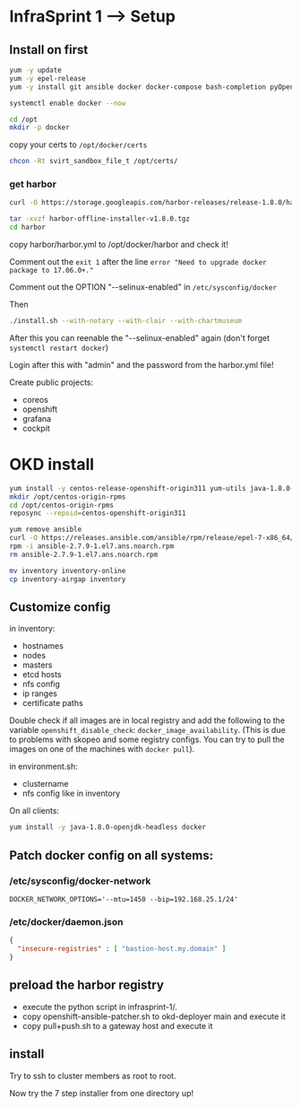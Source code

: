# InfraSprint 1 --> Setup

## Install on first

```sh
yum -y update
yum -y epel-release
yum -y install git ansible docker docker-compose bash-completion pyOpenSSL

systemctl enable docker --now

cd /opt
mkdir -p docker
```

copy your certs to ```/opt/docker/certs```
```sh
chcon -Rt svirt_sandbox_file_t /opt/certs/
```

### get harbor

```sh
curl -O https://storage.googleapis.com/harbor-releases/release-1.8.0/harbor-offline-installer-v1.8.0.tgz

tar -xvzf harbor-offline-installer-v1.8.0.tgz
cd harbor
```

copy harbor/harbor.yml to /opt/docker/harbor and check it!


Comment out the ```exit 1``` after the line ```error "Need to upgrade docker package to 17.06.0+."```

Comment out the OPTION "--selinux-enabled" in ```/etc/sysconfig/docker```

Then

```sh
./install.sh --with-notary --with-clair --with-chartmuseum
```

After this you can reenable the "--selinux-enabled" again (don't forget ```systemctl restart docker```)

Login after this with "admin" and the password from the harbor.yml file!

Create public projects: 

- coreos
- openshift
- grafana
- cockpit

# OKD install

```sh
yum install -y centos-release-openshift-origin311 yum-utils java-1.8.0-openjdk-headless "@Development Tools"
mkdir /opt/centos-origin-rpms
cd /opt/centos-origin-rpms
reposync --repoid=centos-openshift-origin311
```

```sh
yum remove ansible
curl -O https://releases.ansible.com/ansible/rpm/release/epel-7-x86_64/ansible-2.7.9-1.el7.ans.noarch.rpm
rpm -i ansible-2.7.9-1.el7.ans.noarch.rpm
rm ansible-2.7.9-1.el7.ans.noarch.rpm
```

```sh
mv inventory inventory-online
cp inventory-airgap inventory
```

## Customize config

in inventory:

- hostnames
- nodes
- masters
- etcd hosts
- nfs config
- ip ranges
- certificate paths

Double check if all images are in local registry and add the following to the variable 
```openshift_disable_check```: ```docker_image_availability```.
(This is due to problems with skopeo and some registry configs. You can try to pull the images on one of the machines with ```docker pull```).

in environment.sh:

- clustername
- nfs config like in inventory

On all clients:

```sh
yum install -y java-1.8.0-openjdk-headless docker
```

## Patch docker config on all systems:

### /etc/sysconfig/docker-network

```
DOCKER_NETWORK_OPTIONS='--mtu=1450 --bip=192.168.25.1/24'
```

### /etc/docker/daemon.json

```json
{
  "insecure-registries" : [ "bastion-host.my.domain" ]
}
```


## preload the harbor registry

- execute the python script in infrasprint-1/.
- copy openshift-ansible-patcher.sh to okd-deployer main and execute it
- copy pull+push.sh to a gateway host and execute it

## install

Try to ssh to cluster members as root to root.

Now try the 7 step installer from one directory up!

